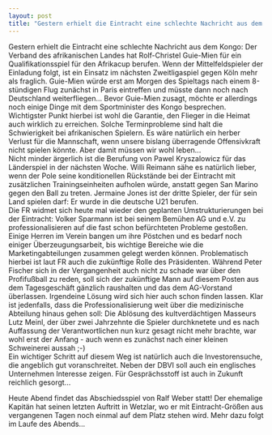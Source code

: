 ```yaml
---
layout: post
title: "Gestern erhielt die Eintracht eine schlechte Nachricht aus dem Kongo: Der Verband des afrikanischen Landes hat Rolf-Christel Guie-Mien für ein Qualifikationsspiel für den Afrikacup berufen."
---
```


Gestern erhielt die Eintracht eine schlechte Nachricht aus dem Kongo: Der Verband des afrikanischen Landes hat Rolf-Christel Guie-Mien für ein Qualifikationsspiel für den Afrikacup berufen. Wenn der Mittelfeldspieler der Einladung folgt, ist ein Einsatz im nächsten Zweitligaspiel gegen Köln mehr als fraglich. Guie-Mien würde erst am Morgen des Spieltags nach einem 8-stündigen Flug zunächst in Paris eintreffen und müsste dann noch nach Deutschland weiterfliegen... Bevor Guie-Mien zusagt, möchte er allerdings noch einige Dinge mit dem Sportminister des Kongo besprechen. Wichtigster Punkt hierbei ist wohl die Garantie, den Flieger in die Heimat auch wirklich zu erreichen. Solche Terminprobleme sind halt die Schwierigkeit bei afrikanischen Spielern. Es wäre natürlich ein herber Verlust für die Mannschaft, wenn unsere bislang überragende Offensivkraft nicht spielen könnte. Aber damit müssen wir wohl leben...  
Nicht minder ärgerlich ist die Berufung von Pawel Kryszalowicz für das Länderspiel in der nächsten Woche. Willi Reimann sähe es natürlich lieber, wenn der Pole seine konditionellen Rückstände bei der Eintracht mit zusätzlichen Trainingseinheiten aufholen würde, anstatt gegen San Marino gegen den Ball zu treten. Jermaine Jones ist der dritte Spieler, der für sein Land spielen darf: Er wurde in die deutsche U21 berufen.  
Die FR widmet sich heute mal wieder den geplanten Umstrukturierungen bei der Eintracht: Volker Sparmann ist bei seinem Bemühen AG und e.V. zu professionalisieren auf die fast schon befürchteten Probleme gestoßen. Einige Herren im Verein bangen um ihre Pöstchen und es bedarf noch einiger Überzeugungsarbeit, bis wichtige Bereiche wie die Marketingabteilungen zusammen gelegt werden können. Problematisch hierbei ist laut FR auch die zukünftige Rolle des Präsidenten. Während Peter Fischer sich in der Vergangenheit auch nicht zu schade war über den Profifußball zu reden, soll sich der zukünftige Mann auf diesem Posten aus dem Tagesgeschäft gänzlich raushalten und das dem AG-Vorstand überlassen. Irgendeine Lösung wird sich hier auch schon finden lassen. Klar ist jedenfalls, dass die Professionalisierung weit über die medizinische Abteilung hinaus gehen soll: Die Ablösung des kultverdächtigen Masseurs Lutz Meinl, der über zwei Jahrzehnte die Spieler durchknetete und es nach Auffassung der Verantwortlichen nun kurz gesagt nicht mehr brachte, war wohl erst der Anfang - auch wenn es zunächst nach einer kleinen Schweinerei aussah ;-)  
Ein wichtiger Schritt auf diesem Weg ist natürlich auch die Investorensuche, die angeblich gut voranschreitet. Neben der DBVI soll auch ein englisches Unternehmen Interesse zeigen. Für Gesprächsstoff ist auch in Zukunft reichlich gesorgt...  
  
Heute Abend findet das Abschiedsspiel von Ralf Weber statt! Der ehemalige Kapitän hat seinen letzten Auftritt in Wetzlar, wo er mit Eintracht-Größen aus vergangenen Tagen noch einmal auf dem Platz stehen wird. Mehr dazu folgt im Laufe des Abends...
